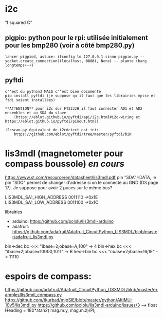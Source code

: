 # i2c 
"I squared C"


## pigpio: python pour le rpi: utilisée initialement pour les bmp280 (voir à côté bmp280.py)
	lancer pigpiod, astuce: ifconfig lo 127.0.0.1 sinon pigpio.py -- socket.create_connection((localhost, 8888), None) -- plante (hang longtemps+++)
	
## pyftdi
	c''est du python3 MAIS c''est bien documenté
	pip install pyftdi (je suppose qu'il faut que les librairies mpsse et ftdi soient installées)
	
	**ATTENTION** pour i2c sur FT2232H il faut connecter AD1 et AD2 ensembles et au SDA du slave 
		(https://eblot.github.io/pyftdi/api/i2c.html#i2c-wiring et https://eblot.github.io/pyftdi/pinout.html)	
	
	i2cscan.py équivalent de i2cdetect est ici:
		https://github.com/eblot/pyftdi/tree/master/pyftdi/bin





	
# lis3mdl (magnetometer pour compass boussole) ***en cours***
https://www.st.com/resource/en/datasheet/lis3mdl.pdf 
pin "SDA"=DATA, le pin "SDO" permet de changer d'adresse si on le connecte au GND (DS page 17). Je suppose pour avoir 2 puces sur
	le même bus?

LIS3MDL_SA1_HIGH_ADDRESS   0011110 ->0x1E
LIS3MDL_SA1_LOW_ADDRESS    0011100 ->0x1C




librairies
* arduino:
https://github.com/pololu/lis3mdl-arduino
* adafruit:
https://github.com/adafruit/Adafruit_CircuitPython_LIS3MDL/blob/master/adafruit_lis3mdl.py



bin->dec 		bc <<< "ibase=2;obase=A;100"		-> 4
bin->hex		bc <<< "ibase=2;obase=10000;1011"	-> B
hex->bin		bc <<< "obase=2;ibase=16;1E" -> 11110


# espoirs de compass:
https://github.com/adafruit/Adafruit_CircuitPython_LIS3MDL/blob/master/examples/lis3mdl_compass.py
https://github.com/tkurbad/mipSIE/blob/master/python/AltIMU-10v5/lis3mdl.py
https://github.com/pololu/lis3mdl-arduino/issues/3 --> float Heading = 180*atan2( mag.m.y, mag.m.z)/PI;
